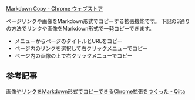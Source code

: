 [Markdown Copy - Chrome ウェブストア](https://chrome.google.com/webstore/detail/markdown-copy/njmkhecfpmcbfkajeghcjamjjmbflmmb?hl=ja)

ページリンクや画像をMarkdown形式でコピーする拡張機能です。
下記の3通りの方法でリンクや画像をMarkdown形式で一発コピーできます。

- メニューからページのタイトルとURLをコピー
- ページ内のリンクを選択して右クリックメニューでコピー
- ページ内の画像の上で右クリックメニューでコピー

## 参考記事
[画像やリンクをMarkdown形式でコピーできるChrome拡張をつくった - Qiita](https://qiita.com/katsunory/items/96effdc8389a628893c6)
